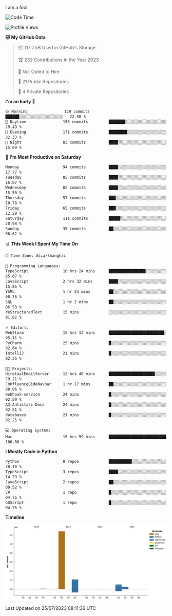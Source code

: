 I am a fool.

<!--START_SECTION:waka-->
![Code Time](http://img.shields.io/badge/Code%20Time-563%20hrs%2039%20mins-blue)

![Profile Views](http://img.shields.io/badge/Profile%20Views-0-blue)

**🐱 My GitHub Data** 

> 📦 117.2 kB Used in GitHub's Storage 
 > 
> 🏆 232 Contributions in the Year 2023
 > 
> 🚫 Not Opted to Hire
 > 
> 📜 21 Public Repositories 
 > 
> 🔑 4 Private Repositories 
 > 
**I'm an Early 🐤** 

```text
🌞 Morning                119 commits         ██████░░░░░░░░░░░░░░░░░░░   22.50 % 
🌆 Daytime                156 commits         ███████░░░░░░░░░░░░░░░░░░   29.49 % 
🌃 Evening                171 commits         ████████░░░░░░░░░░░░░░░░░   32.33 % 
🌙 Night                  83 commits          ████░░░░░░░░░░░░░░░░░░░░░   15.69 % 
```
📅 **I'm Most Productive on Saturday** 

```text
Monday                   94 commits          ████░░░░░░░░░░░░░░░░░░░░░   17.77 % 
Tuesday                  85 commits          ████░░░░░░░░░░░░░░░░░░░░░   16.07 % 
Wednesday                82 commits          ████░░░░░░░░░░░░░░░░░░░░░   15.50 % 
Thursday                 57 commits          ███░░░░░░░░░░░░░░░░░░░░░░   10.78 % 
Friday                   65 commits          ███░░░░░░░░░░░░░░░░░░░░░░   12.29 % 
Saturday                 111 commits         █████░░░░░░░░░░░░░░░░░░░░   20.98 % 
Sunday                   35 commits          ██░░░░░░░░░░░░░░░░░░░░░░░   06.62 % 
```


📊 **This Week I Spent My Time On** 

```text
🕑︎ Time Zone: Asia/Shanghai

💬 Programming Languages: 
TypeScript               10 hrs 24 mins      ████████████████░░░░░░░░░   65.07 % 
JavaScript               2 hrs 32 mins       ████░░░░░░░░░░░░░░░░░░░░░   15.85 % 
YAML                     1 hr 24 mins        ██░░░░░░░░░░░░░░░░░░░░░░░   08.76 % 
SQL                      1 hr 2 mins         ██░░░░░░░░░░░░░░░░░░░░░░░   06.53 % 
reStructuredText         15 mins             ░░░░░░░░░░░░░░░░░░░░░░░░░   01.62 % 

🔥 Editors: 
WebStorm                 15 hrs 12 mins      ████████████████████████░   95.11 % 
PyCharm                  25 mins             █░░░░░░░░░░░░░░░░░░░░░░░░   02.64 % 
IntelliJ                 21 mins             █░░░░░░░░░░░░░░░░░░░░░░░░   02.25 % 

🐱‍💻 Projects: 
HiretualEmailServer      12 hrs 40 mins      ████████████████████░░░░░   79.21 % 
ConfluenceSideNavbar     1 hr 17 mins        ██░░░░░░░░░░░░░░░░░░░░░░░   08.06 % 
webhook-service          24 mins             █░░░░░░░░░░░░░░░░░░░░░░░░   02.59 % 
A3-Antistasi-Docs        24 mins             █░░░░░░░░░░░░░░░░░░░░░░░░   02.51 % 
databases                21 mins             █░░░░░░░░░░░░░░░░░░░░░░░░   02.25 % 

💻 Operating System: 
Mac                      15 hrs 59 mins      █████████████████████████   100.00 % 
```

**I Mostly Code in Python** 

```text
Python                   8 repos             ██████████░░░░░░░░░░░░░░░   38.10 % 
TypeScript               3 repos             ████░░░░░░░░░░░░░░░░░░░░░   14.29 % 
JavaScript               2 repos             ██░░░░░░░░░░░░░░░░░░░░░░░   09.52 % 
C#                       1 repo              █░░░░░░░░░░░░░░░░░░░░░░░░   04.76 % 
GDScript                 1 repo              █░░░░░░░░░░░░░░░░░░░░░░░░   04.76 % 
```



**Timeline**

![Lines of Code chart](https://raw.githubusercontent.com/VeejaLiu/VeejaLiu/master/assets/bar_graph.png)


 Last Updated on 25/07/2023 08:11:36 UTC
<!--END_SECTION:waka-->
